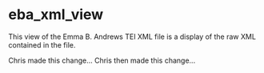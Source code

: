eba_xml_view
============

This view of the Emma B. Andrews TEI XML file is a display of the raw XML contained in the file.

Chris made this change...
Chris then made this change...

